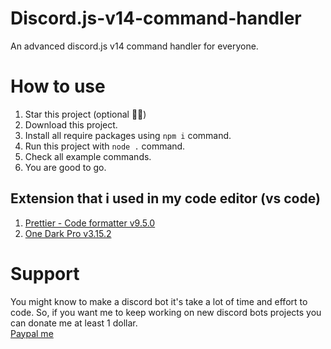 # Discord.js-v14-command-handler
An advanced discord.js v14  command handler for everyone.
# How to use
1. Star this project (optional 🤡🌸)
2. Download this project.
3. Install all require packages using `npm i` command.
4. Run this project with `node .` command.
5. Check all example commands.
6. You are good to go.
## Extension that i used in my code editor (vs code)
1. [Prettier - Code formatter v9.5.0](https://marketplace.visualstudio.com/items?itemName=zhuangtongfa.Material-theme)
2. [One Dark Pro v3.15.2](https://marketplace.visualstudio.com/items?itemName=zhuangtongfa.Material-theme)
# Support
You might know to make a discord bot it's take a lot of time and effort to code. So, if you want me to keep working on new discord bots projects you can donate me at least 1 dollar.<br/>
[Paypal me](https://paypal.me/sestro69)
 
